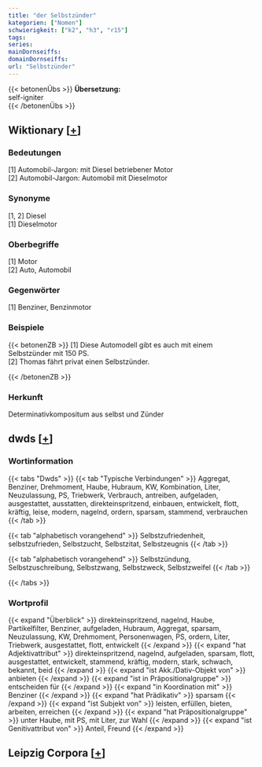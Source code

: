 ```yaml
---
title: "der Selbstzünder"
kategorien: ["Nomen"]
schwierigkeit: ["k2", "h3", "r15"]
tags:
series:
mainDornseiffs:
domainDornseiffs:
url: "Selbstzünder"
---
```


{{< betonenÜbs >}}
**Übersetzung:**  
self-igniter  
{{< /betonenÜbs >}}

## Wiktionary [[+](https://de.wiktionary.org/wiki/Selbstzünder)]

### Bedeutungen
[1] Automobil-Jargon: mit Diesel betriebener Motor  
[2] Automobil-Jargon: Automobil mit Dieselmotor  

### Synonyme
[1, 2] Diesel  
[1] Dieselmotor  

### Oberbegriffe
[1] Motor  
[2] Auto, Automobil  

### Gegenwörter
[1] Benziner, Benzinmotor  

### Beispiele
{{< betonenZB >}}
[1] Diese Automodell gibt es auch mit einem Selbstzünder mit 150 PS.  
[2] Thomas fährt privat einen Selbstzünder.  

{{< /betonenZB >}}
### Herkunft
Determinativkompositum aus selbst und Zünder  



## dwds [[+](https://www.dwds.de/wb/Selbstzünder)]

### Wortinformation
{{< tabs "Dwds" >}}
{{< tab "Typische Verbindungen" >}}
Aggregat, Benziner, Drehmoment, Haube, Hubraum, KW, Kombination, Liter, Neuzulassung, PS, Triebwerk, Verbrauch, antreiben, aufgeladen, ausgestattet, ausstatten, direkteinspritzend, einbauen, entwickelt, flott, kräftig, leise, modern, nagelnd, ordern, sparsam, stammend, verbrauchen
{{< /tab >}}

{{< tab "alphabetisch vorangehend" >}}
Selbstzufriedenheit, selbstzufrieden, Selbstzucht, Selbstzitat, Selbstzeugnis
{{< /tab >}}

{{< tab "alphabetisch vorangehend" >}}
Selbstzündung, Selbstzuschreibung, Selbstzwang, Selbstzweck, Selbstzweifel
{{< /tab >}}

{{< /tabs >}}

### Wortprofil
{{< expand "Überblick" >}} direkteinspritzend, nagelnd, Haube, Partikelfilter, Benziner, aufgeladen, Hubraum, Aggregat, sparsam, Neuzulassung, KW, Drehmoment, Personenwagen, PS, ordern, Liter, Triebwerk, ausgestattet, flott, entwickelt {{< /expand >}}
{{< expand "hat Adjektivattribut" >}} direkteinspritzend, nagelnd, aufgeladen, sparsam, flott, ausgestattet, entwickelt, stammend, kräftig, modern, stark, schwach, bekannt, beid {{< /expand >}}
{{< expand "ist Akk./Dativ-Objekt von" >}} anbieten {{< /expand >}}
{{< expand "ist in Präpositionalgruppe" >}} entscheiden für {{< /expand >}}
{{< expand "in Koordination mit" >}} Benziner {{< /expand >}}
{{< expand "hat Prädikativ" >}} sparsam {{< /expand >}}
{{< expand "ist Subjekt von" >}} leisten, erfüllen, bieten, arbeiten, erreichen {{< /expand >}}
{{< expand "hat Präpositionalgruppe" >}} unter Haube, mit PS, mit Liter, zur Wahl {{< /expand >}}
{{< expand "ist Genitivattribut von" >}} Anteil, Freund {{< /expand >}}

## Leipzig Corpora [[+](https://corpora.uni-leipzig.de/en/res?word=Selbstzünder&corpusId=deu_newscrawl-public_2018)]

